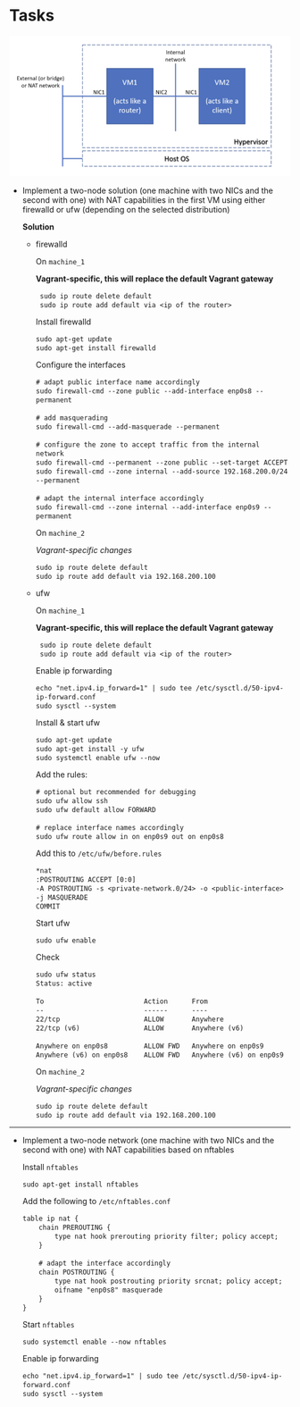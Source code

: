 # Tasks

![alt text](image.png)

- Implement a two-node solution (one machine with two NICs and the second with one) with NAT capabilities in the first VM using either firewalld or ufw (depending on the selected distribution) 

    **Solution**

    - firewalld
         
        On `machine_1`

        **Vagrant-specific, this will replace the default Vagrant gateway**
        ```
         sudo ip route delete default
         sudo ip route add default via <ip of the router>
        ```

        Install firewalld
        ```
        sudo apt-get update
        sudo apt-get install firewalld
        ```

        Configure the interfaces
        ```
        # adapt public interface name accordingly 
        sudo firewall-cmd --zone public --add-interface enp0s8 --permanent

        # add masquerading
        sudo firewall-cmd --add-masquerade --permanent

        # configure the zone to accept traffic from the internal network
        sudo firewall-cmd --permanent --zone public --set-target ACCEPT
        sudo firewall-cmd --zone internal --add-source 192.168.200.0/24 --permanent

        # adapt the internal interface accordingly
        sudo firewall-cmd --zone internal --add-interface enp0s9 --permanent

        ```

         
        On `machine_2`

        *Vagrant-specific changes* 
        ```
        sudo ip route delete default
        sudo ip route add default via 192.168.200.100
        ```

    - ufw

        On `machine_1`

        **Vagrant-specific, this will replace the default Vagrant gateway**
        ```
         sudo ip route delete default
         sudo ip route add default via <ip of the router>
        ```

        Enable ip forwarding
        
        ```
        echo "net.ipv4.ip_forward=1" | sudo tee /etc/sysctl.d/50-ipv4-ip-forward.conf
        sudo sysctl --system
        ```

        Install & start ufw
        ```
        sudo apt-get update
        sudo apt-get install -y ufw
        sudo systemctl enable ufw --now
        ```

        Add the rules:
        ```
        # optional but recommended for debugging
        sudo ufw allow ssh
        sudo ufw default allow FORWARD

        # replace interface names accordingly
        sudo ufw route allow in on enp0s9 out on enp0s8
        ```

        Add this to `/etc/ufw/before.rules`
        ```
        *nat
        :POSTROUTING ACCEPT [0:0]
        -A POSTROUTING -s <private-network.0/24> -o <public-interface> -j MASQUERADE
        COMMIT
        ```

        Start ufw
        ```
        sudo ufw enable
        ```

        Check
        ```
        sudo ufw status
        Status: active

        To                         Action      From
        --                         ------      ----
        22/tcp                     ALLOW       Anywhere                  
        22/tcp (v6)                ALLOW       Anywhere (v6)             

        Anywhere on enp0s8         ALLOW FWD   Anywhere on enp0s9        
        Anywhere (v6) on enp0s8    ALLOW FWD   Anywhere (v6) on enp0s9 
        ```


        On `machine_2`

        *Vagrant-specific changes* 
        ```
        sudo ip route delete default
        sudo ip route add default via 192.168.200.100
        ```

<hr/>

- Implement a two-node network (one machine with two NICs and the second with one) with NAT capabilities based on nftables

    Install `nftables`
    ```
    sudo apt-get install nftables
    ```

    Add the following to `/etc/nftables.conf `
    ```
    table ip nat {
        chain PREROUTING {
            type nat hook prerouting priority filter; policy accept;
        }

        # adapt the interface accordingly
        chain POSTROUTING {
            type nat hook postrouting priority srcnat; policy accept;
            oifname "enp0s8" masquerade 
        }
    } 
    ```

    Start `nftables`
    ```
    sudo systemctl enable --now nftables 
    ```

    Enable ip forwarding
    
    ```
    echo "net.ipv4.ip_forward=1" | sudo tee /etc/sysctl.d/50-ipv4-ip-forward.conf
    sudo sysctl --system
    ```
